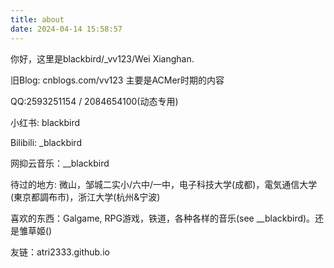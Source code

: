 ```yaml
---
title: about
date: 2024-04-14 15:58:57
---
```


你好，这里是blackbird/_vv123/Wei Xianghan.

旧Blog: cnblogs.com/vv123 主要是ACMer时期的内容

QQ:2593251154 / 2084654100(动态专用)

小红书: blackbird 

Bilibili: _blackbird

网抑云音乐：__blackbird

待过的地方: 微山，邹城二实小/六中/一中，电子科技大学(成都)，電気通信大学(東京都調布市)，浙江大学(杭州&宁波)

喜欢的东西：Galgame, RPG游戏，铁道，各种各样的音乐(see __blackbird)。还是雏草姬()

友链：atri2333.github.io


<!-- Wei Xianghan です。UESTC Computer Science 三年生です。電気通信大学(UEC)に交換留学中です。

之前是ACMer，最好的成绩2023区域赛（杭州）银牌。现在在学图形学。

codeforces：_vv123 atcoder:AceBlackbird

之前的博客 cnblogs.com/vv123

喜欢的游戏：Finding Paradise, OMORI, Terraria, etc

网抑云音乐：__blackbird

友链：atri2333.github.io -->
